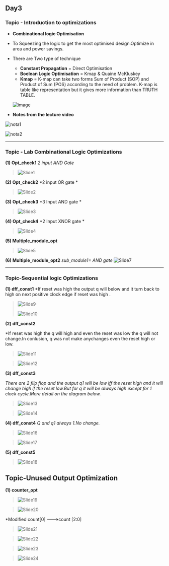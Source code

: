 ## Day3
### Topic - Introduction to optimizations 

* **Combinational logic Optimisation**  
* To Squeezing the logic to get the most optimised design.Optimize in area and power savings.
* There are Two type of technique 
  
  * **Constant Propagation** = Direct Optimisation 
  * **Boelean Logic Optimisation** = Kmap & Quaine McKluskey 
  * **Kmap** = K-map can take two forms Sum of Product (SOP) and Product of Sum (POS) according to the need of problem. K-map is table like representation but it gives                  more information than TRUTH TABLE. 
  
  ![image](https://user-images.githubusercontent.com/118953939/206657513-c8093880-d8bb-4a8a-88f4-458b2f891aee.png)
  
 * **Notes from the lecture video**

 ![nota1](https://user-images.githubusercontent.com/118953939/206659875-2f57c570-1e59-4199-b51d-30607b323d78.JPG)
  
 ![nota2](https://user-images.githubusercontent.com/118953939/206659884-945fb74a-9344-4323-b65c-01d1d316bda6.JPG)

------------------------------------------------------------------------------------------------------------------
### Topic - Lab Combinational Logic Optimizations 
**(1) Opt_check1**
*2 input AND Gate*
>![Slide1](https://user-images.githubusercontent.com/118953939/206689873-b8e86a1f-e66a-4c10-904a-a50ab3e9d769.PNG)

**(2) Opt_check2**
*2 input OR gate *
>![Slide2](https://user-images.githubusercontent.com/118953939/206689955-32c36f1f-8215-4708-8e4b-c1d7051748d5.PNG)


**(3) Opt_check3**
*3 Input AND gate *
>![Slide3](https://user-images.githubusercontent.com/118953939/206690007-a17ffa59-252f-4257-ba51-8eb385b0d286.PNG)


**(4) Opt_check4**
*2 Input XNOR gate *
>![Slide4](https://user-images.githubusercontent.com/118953939/206690056-148a4ab9-d103-4588-aeae-21fca31f72dd.PNG)

**(5) Multiple_module_opt**
>![Slide5](https://user-images.githubusercontent.com/118953939/206690095-f491284c-f166-47fd-b5f3-36b26137c951.PNG)


**(6) Multiple_module_opt2**
*sub_module1= AND gate*
![Slide7](https://user-images.githubusercontent.com/118953939/206690176-c9a91b7a-470a-44cd-860a-0e868a9313f0.PNG)


----------------------------------------------------------------------------------------------------------------------

### Topic-Sequential logic Optimizations 
**(1) dff_const1**
*If reset was high the output  q will below and it turn back to high on next positive clock edge  if reset was high . 
>![Slide9](https://user-images.githubusercontent.com/118953939/206690244-091b663e-df84-41a1-9370-8e94b9818a28.PNG)
>
>![Slide10](https://user-images.githubusercontent.com/118953939/206690269-a5bece2b-aacf-487c-adc1-4b3186157d23.PNG)

**(2) dff_const2**

*If reset  was high the q will high  and even the reset was low the q will not change.In conlusion, q was not make anychanges even the reset high or low.
>![Slide11](https://user-images.githubusercontent.com/118953939/206690312-275c4f63-d8b1-4ee9-8a24-375597a077a6.PNG)

>![Slide12](https://user-images.githubusercontent.com/118953939/206690337-c23f42d8-c99f-4d35-ac4e-4160e244cac8.PNG)

**(3) dff_const3**

*There are 2 flip flop and the output q1 will be low iff the reset high and it will change high if the reset low.But for q it will be always high except for 1 clock cycle.More detail on the diagram below.*

>![Slide13](https://user-images.githubusercontent.com/118953939/206690372-bb6be053-8b96-4fc9-b02a-972d1144b775.PNG)

>![Slide14](https://user-images.githubusercontent.com/118953939/206690390-0ad7490a-f646-4119-a261-c89c7569a44b.PNG)

**(4) dff_const4**
*Q and q1 always 1.No change.*
>![Slide16](https://user-images.githubusercontent.com/118953939/206690461-33493517-0871-4884-b0fa-cdfbb9c82717.PNG)

>![Slide17](https://user-images.githubusercontent.com/118953939/206690488-05203fbd-ebd7-40b2-9fae-00da4ae7f4c1.PNG)

**(5) dff_const5**
>![Slide18](https://user-images.githubusercontent.com/118953939/206690708-ccd514aa-3b1d-4635-9650-bafa10013800.PNG)


## Topic-Unused Output Optimization
**(1) counter_opt**
>![Slide19](https://user-images.githubusercontent.com/118953939/206690778-97266468-2031-492a-9ea8-31448921a71d.PNG)

>![Slide20](https://user-images.githubusercontent.com/118953939/206690918-cc3ca693-9820-48e0-99db-bf249d3aef41.PNG)

*Modified count[0] --->count [2:0]
>![Slide21](https://user-images.githubusercontent.com/118953939/206691124-b0f49c40-3c05-4513-a687-de992698f429.PNG)

>![Slide22](https://user-images.githubusercontent.com/118953939/206691179-ebe9a1c3-103d-40e1-8f31-3b99133080db.PNG)

>![Slide23](https://user-images.githubusercontent.com/118953939/206691206-f51ae6c0-b816-4425-9454-1638620e7326.PNG)

>![Slide24](https://user-images.githubusercontent.com/118953939/206691243-45d3d9d1-ad1f-4714-a4f6-cee85253c430.PNG)






